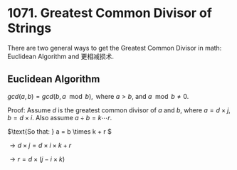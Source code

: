 # 1071. Greatest Common Divisor of Strings
There are two general ways to get the Greatest Common Divisor in math: Euclidean Algorithm and 更相减损术.

## Euclidean Algorithm
$gcd(a, b) = gcd(b, a \mod b), \text{ where } a > b \text{, and } a \mod b \neq 0$.

Proof:
$\text{Assume } d \text{ is the greatest common divisor of } a \text{ and } b \text{, where } a = d \times j, b = d \times i.
\text{ Also assume } a \div b = k \cdots r.$

$\text{So that: } a = b \times k + r $

$\rightarrow d \times j = d \times i \times k + r$

$\rightarrow r = d \times (j - i \times k)$